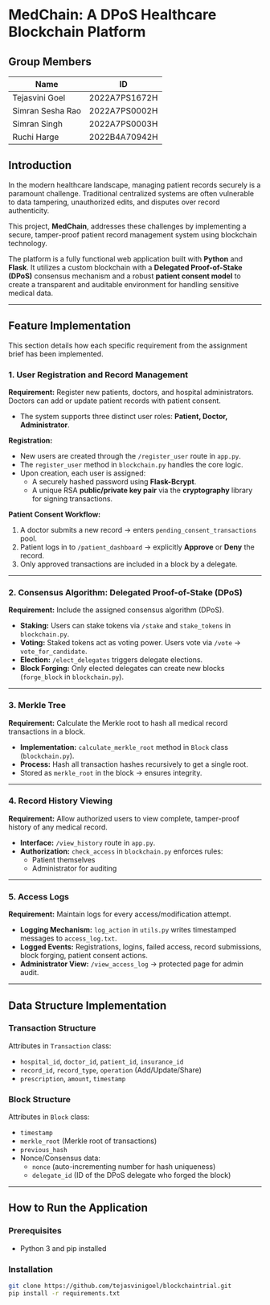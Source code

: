 # **MedChain: A DPoS Healthcare Blockchain Platform**

## **Group Members**

| Name               | ID             |
|-------------------|----------------|
| Tejasvini Goel    | 2022A7PS1672H  |
| Simran Sesha Rao  | 2022A7PS0002H  |
| Simran Singh      | 2022A7PS0003H  |
| Ruchi Harge       | 2022B4A70942H  |

## **Introduction**
In the modern healthcare landscape, managing patient records securely is a paramount challenge. Traditional centralized systems are often vulnerable to data tampering, unauthorized edits, and disputes over record authenticity.  

This project, **MedChain**, addresses these challenges by implementing a secure, tamper-proof patient record management system using blockchain technology.

The platform is a fully functional web application built with **Python** and **Flask**. It utilizes a custom blockchain with a **Delegated Proof-of-Stake (DPoS)** consensus mechanism and a robust **patient consent model** to create a transparent and auditable environment for handling sensitive medical data.

---

## **Feature Implementation**
This section details how each specific requirement from the assignment brief has been implemented.

### **1. User Registration and Record Management**
**Requirement:** Register new patients, doctors, and hospital administrators. Doctors can add or update patient records with patient consent.

- The system supports three distinct user roles: **Patient, Doctor, Administrator**.  

**Registration:**  
- New users are created through the `/register_user` route in `app.py`.  
- The `register_user` method in `blockchain.py` handles the core logic.  
- Upon creation, each user is assigned:
  - A securely hashed password using **Flask-Bcrypt**.  
  - A unique RSA **public/private key pair** via the **cryptography** library for signing transactions.

**Patient Consent Workflow:**  
1. A doctor submits a new record → enters `pending_consent_transactions` pool.  
2. Patient logs in to `/patient_dashboard` → explicitly **Approve** or **Deny** the record.  
3. Only approved transactions are included in a block by a delegate.

---

### **2. Consensus Algorithm: Delegated Proof-of-Stake (DPoS)**
**Requirement:** Include the assigned consensus algorithm (DPoS).  

- **Staking:** Users can stake tokens via `/stake` and `stake_tokens` in `blockchain.py`.  
- **Voting:** Staked tokens act as voting power. Users vote via `/vote` → `vote_for_candidate`.  
- **Election:** `/elect_delegates` triggers delegate elections.  
- **Block Forging:** Only elected delegates can create new blocks (`forge_block` in `blockchain.py`).

---

### **3. Merkle Tree**
**Requirement:** Calculate the Merkle root to hash all medical record transactions in a block.

- **Implementation:** `calculate_merkle_root` method in `Block` class (`blockchain.py`).  
- **Process:** Hash all transaction hashes recursively to get a single root.  
- Stored as `merkle_root` in the block → ensures integrity.

---

### **4. Record History Viewing**
**Requirement:** Allow authorized users to view complete, tamper-proof history of any medical record.

- **Interface:** `/view_history` route in `app.py`.  
- **Authorization:** `check_access` in `blockchain.py` enforces rules:
  - Patient themselves  
  - Administrator for auditing

---

### **5. Access Logs**
**Requirement:** Maintain logs for every access/modification attempt.

- **Logging Mechanism:** `log_action` in `utils.py` writes timestamped messages to `access_log.txt`.  
- **Logged Events:** Registrations, logins, failed access, record submissions, block forging, patient consent actions.  
- **Administrator View:** `/view_access_log` → protected page for admin audit.

---

## **Data Structure Implementation**

### **Transaction Structure**
Attributes in `Transaction` class:
- `hospital_id`, `doctor_id`, `patient_id`, `insurance_id`  
- `record_id`, `record_type`, `operation` (Add/Update/Share)  
- `prescription`, `amount`, `timestamp`  
  
### **Block Structure**
Attributes in `Block` class:
- `timestamp`  
- `merkle_root` (Merkle root of transactions)  
- `previous_hash`  
- Nonce/Consensus data:
  - `nonce` (auto-incrementing number for hash uniqueness)  
  - `delegate_id` (ID of the DPoS delegate who forged the block)

---

## **How to Run the Application**

### **Prerequisites**
- Python 3 and pip installed

### **Installation**
```bash
git clone https://github.com/tejasvinigoel/blockchaintrial.git
pip install -r requirements.txt
